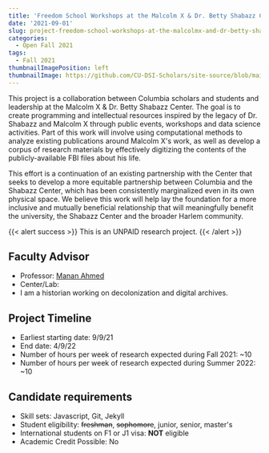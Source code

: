 ```yaml
---
title: 'Freedom School Workshops at the Malcolm X & Dr. Betty Shabazz Center'
date: '2021-09-01'
slug: project-freedom-school-workshops-at-the-malcolmx-and-dr-betty-shabazz-center
categories:
  - Open Fall 2021
tags:
  - Fall 2021
thumbnailImagePosition: left
thumbnailImage: https://github.com/CU-DSI-Scholars/site-source/blob/main/static/img/focus_group.png?raw=true
---
```

This project is a collaboration between Columbia scholars and students and leadership at the Malcolm X  & Dr. Betty Shabazz Center. The goal is to create programming and intellectual resources inspired by the legacy of Dr. Shabazz and Malcolm X through public events, workshops and data science activities. Part of this work will involve using computational methods to analyze existing publications around Malcolm X's work, as well as develop a corpus of research materials by effectively digitizing the contents of the publicly-available FBI files about his life. 

<!--more-->


This effort is a continuation of an existing partnership with the Center that seeks to develop a more equitable partnership between Columbia and the Shabazz Center, which has been consistently marginalized even in its own physical space. We believe this work will help lay the foundation for a more inclusive and mutually beneficial relationship that will meaningfully benefit the university, the Shabazz Center and the broader Harlem community.


{{< alert success >}}
This is an UNPAID research project.
{{< /alert >}}

## Faculty Advisor
+ Professor: [Manan Ahmed](https://history.columbia.edu/person/manan-ahmed/)
+ Center/Lab: 
+ I am a historian working on decolonization and digital archives.

## Project Timeline
+ Earliest starting date: 9/9/21
+ End date: 4/9/22
+ Number of hours per week of research expected during Fall 2021: ~10
+ Number of hours per week of research expected during Summer 2022: ~10

## Candidate requirements
+ Skill sets: Javascript, Git, Jekyll
+ Student eligibility: ~~freshman~~, ~~sophomore~~, junior, senior, master's
+ International students on F1 or J1 visa: **NOT** eligible
+ Academic Credit Possible: No

